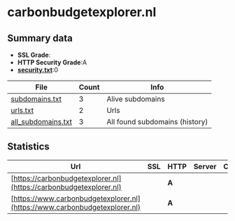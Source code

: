 

# carbonbudgetexplorer.nl
## Summary data


 - **SSL Grade**:
 - **HTTP Security Grade**:A
 - **[security.txt](https://www.digitaleoverheid.nl/nieuws/standaard-security-txt-nu-verplicht-voor-overheid/)**:0


| File       | Count | Info |
|------------|-------|------|
|[subdomains.txt](/data/carbonbudgetexplorer.nl/subdomains.txt)|3|Alive subdomains|
|[urls.txt](/data/carbonbudgetexplorer.nl/urls.txt)|2|Urls|
|[all_subdomains.txt](/data/carbonbudgetexplorer.nl/all_subdomains.txt)|3|All found subdomains (history)|


## Statistics


| Url | SSL | HTTP | Server | Cookie | HSTS | CORS | CTO | CSP | XFO | XXP | RP |FP| Tech |Title |
|--------|-------|-------|------|------|------|------|------|------|------|------|------|------|------|------|
|[https://carbonbudgetexplorer.nl](https://carbonbudgetexplorer.nl)| | **A**|| |:white_check_mark: | | | | | :white_check_mark: | :white_check_mark: | |HSTS||
|[https://www.carbonbudgetexplorer.nl](https://www.carbonbudgetexplorer.nl)| | **A**|| |:white_check_mark: | | | | | :white_check_mark: | :white_check_mark: | |HSTS||

